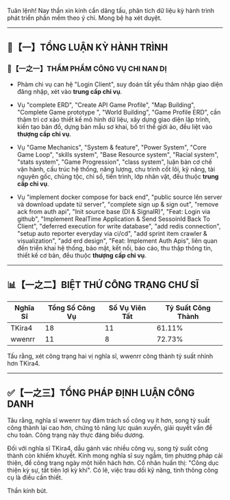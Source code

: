 Tuân lệnh! Nay thần xin kính cẩn dâng tấu, phân tích dữ liệu kỳ hành trình phát triển phần mềm theo ý chỉ. Mong bệ hạ xét duyệt.

---

## 🧾【一】TỔNG LUẬN KỲ HÀNH TRÌNH  
### 🧠【一之一】THẨM PHẨM CÔNG VỤ CHI NAN DỊ  

- Phàm chi vụ can hệ "Login Client", suy đoán tất yếu thâm nhập giao diện đăng nhập, xét vào **trung cấp chi vụ**.

- Vụ "complete ERD", "Create API Game Profile", "Map Building", "Complete Game prototype ", "World Building", "Game Profile ERD", cần thâm tri cơ xảo thiết kế mô hình dữ liệu, xây dựng giao diện lập trình, kiến tạo bản đồ, dựng bản mẫu sơ khai, bố trí thế giới ảo, đều liệt vào **thượng cấp chi vụ**.

- Vụ "Game Mechanics", "System & feature", "Power System", "Core Game Loop", "skills system", "Base Resource system", "Racial system", "stats system", "Game Progression", "class system", luận bàn cơ chế vận hành, cấu trúc hệ thống, năng lượng, chu trình cốt lõi, kỹ năng, tài nguyên gốc, chủng tộc, chỉ số, tiến trình, lớp nhân vật, đều thuộc **trung cấp chi vụ**.

- Vụ "implement docker compose for back end", "public source lên server và download update từ server", "complete sign up & sign out", "remove ack from auth api", "Init source base (DI & SignalR)", "Feat: Login via github", "Implement RealTime Application & Send SessoinId Back To Client", "deferred execution for write database", "add redis connection", "setup auto reporter everyday via ci/cd", "add sprint item crawler & visualization", "add erd design", "Feat: Implement Auth Apis", liên quan đến triển khai hệ thống, bảo mật, kết nối, báo cáo, thu thập thông tin, thiết kế cơ bản, đều thuộc **thượng cấp chi vụ**.

---

## 📊【一之二】BIỆT THỨ CÔNG TRẠNG CHƯ SĨ  

| Nghĩa Sĩ  | Tổng Số Công Vụ | Số Vụ Viên Tất | Tỷ Suất Công Thành |
|---|---|---|---|
| TKira4 | 18 | 11 | 61.11% |
| wwenrr | 11 | 8 | 72.73% |

Tấu rằng, xét công trạng hai vị nghĩa sĩ, wwenrr công thành tỷ suất nhỉnh hơn TKira4.

---

## ✅【一之三】TỔNG PHÁP ĐỊNH LUẬN CÔNG DANH  

Tâu rằng, nghĩa sĩ wwenrr tuy đảm trách số công vụ ít hơn, song tỷ suất công thành lại cao hơn, chứng tỏ năng lực quán xuyến, giải quyết vấn đề chu toàn. Công trạng này thực đáng biểu dương.

Đối với nghĩa sĩ TKira4, dẫu gánh vác nhiều công vụ, song tỷ suất công thành còn khiếm khuyết. Kính mong nghĩa sĩ suy ngẫm, tìm phương pháp cải thiện, để công trạng ngày một hiển hách hơn. Cổ nhân huấn thị: "Công dục thiện kỳ sự, tất tiên lợi kỳ khí". Có lẽ, việc trau dồi kỹ năng, tinh thông công cụ là điều cần thiết.

Thần kính bút.
